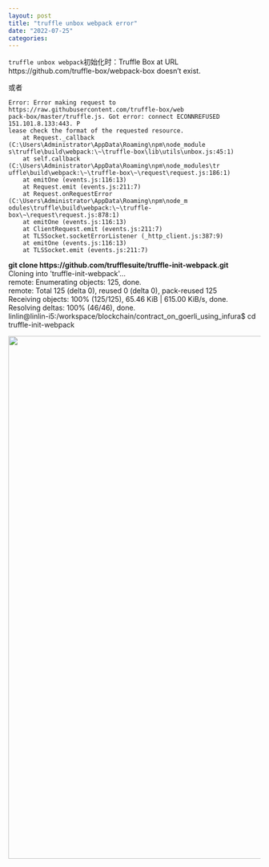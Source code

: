 ```yaml
---
layout: post
title: "truffle unbox webpack error"
date: "2022-07-25"
categories: 
---
```

<p><code>truffle unbox webpack</code>初始化时：Truffle Box at URL https://github.com/truffle-box/webpack-box doesn&rsquo;t exist.</p>

<p>或者</p>

<pre>
<code>Error: Error making request to https://raw.githubusercontent.com/truffle-box/web
pack-box/master/truffle.js. Got error: connect ECONNREFUSED 151.101.8.133:443. P
lease check the format of the requested resource.
    at Request._callback (C:\Users\Administrator\AppData\Roaming\npm\node_module
s\truffle\build\webpack:\~\truffle-box\lib\utils\unbox.js:45:1)
    at self.callback (C:\Users\Administrator\AppData\Roaming\npm\node_modules\tr
uffle\build\webpack:\~\truffle-box\~\request\request.js:186:1)
    at emitOne (events.js:116:13)
    at Request.emit (events.js:211:7)
    at Request.onRequestError (C:\Users\Administrator\AppData\Roaming\npm\node_m
odules\truffle\build\webpack:\~\truffle-box\~\request\request.js:878:1)
    at emitOne (events.js:116:13)
    at ClientRequest.emit (events.js:211:7)
    at TLSSocket.socketErrorListener (_http_client.js:387:9)
    at emitOne (events.js:116:13)
    at TLSSocket.emit (events.js:211:7)</code></pre>

<p><strong>git clone https://github.com/trufflesuite/truffle-init-webpack.git</strong><br />
Cloning into &#39;truffle-init-webpack&#39;...<br />
remote: Enumerating objects: 125, done.<br />
remote: Total 125 (delta 0), reused 0 (delta 0), pack-reused 125<br />
Receiving objects: 100% (125/125), 65.46 KiB | 615.00 KiB/s, done.<br />
Resolving deltas: 100% (46/46), done.<br />
linlin@linlin-i5:/workspace/blockchain/contract_on_goerli_using_infura$ cd truffle-init-webpack</p>

<p><img height="1042" src="/uploads/ckeditor/pictures/134/image-20220725172903-1.png" width="1029" /></p>

